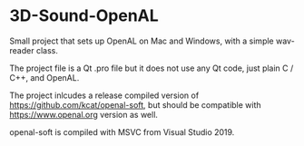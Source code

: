 # 3D-Sound-OpenAL
Small project that sets up OpenAL on Mac and Windows, with a simple wav-reader class.

The project file is a Qt .pro file but it does not use any Qt code, just plain C / C++, and OpenAL.

The project inlcudes a release compiled version of https://github.com/kcat/openal-soft, but should be compatible with https://www.openal.org version as well.

openal-soft is compiled with MSVC from Visual Studio 2019.
